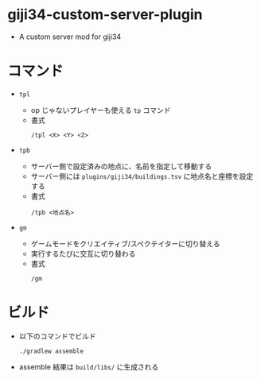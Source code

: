 giji34-custom-server-plugin
===

- A custom server mod for giji34

コマンド
===

- `tpl`
  - op じゃないプレイヤーも使える `tp` コマンド
  - 書式
    ```
    /tpl <X> <Y> <Z>
    ```

- `tpb`
  - サーバー側で設定済みの地点に、名前を指定して移動する
  - サーバー側には `plugins/giji34/buildings.tsv` に地点名と座標を設定する
  - 書式
    ```
    /tpb <地点名>
    ```

- `gm`
  - ゲームモードをクリエイティブ/スペクテイターに切り替える
  - 実行するたびに交互に切り替わる
  - 書式
    ```
    /gm
    ```

ビルド
===

- 以下のコマンドでビルド
  ```
  ./gradlew assemble
  ```
- assemble 結果は `build/libs/` に生成される
